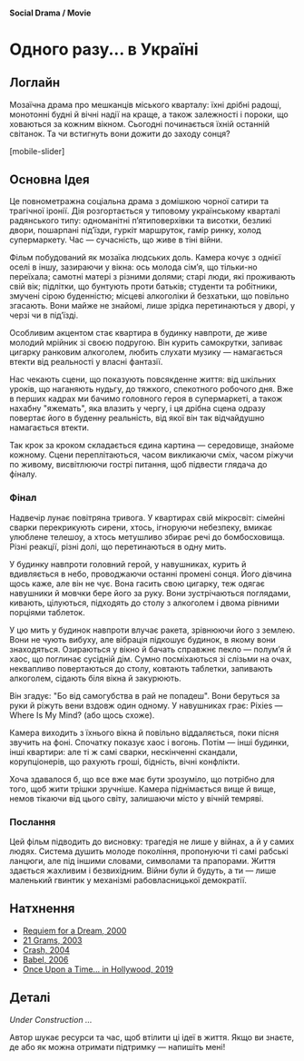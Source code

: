 #### Social Drama / Movie

# Одного разу... в Україні

## Логлайн

Мозаїчна драма про мешканців міського кварталу: їхні дрібні радощі, монотонні будні й вічні надії на краще, а також залежності і пороки, що ховаються за кожним вікном. Сьогодні починається їхній останній світанок. Та чи встигнуть вони дожити до заходу сонця?

[mobile-slider]

## Основна Ідея

Це повнометражна соціальна драма з домішкою чорної сатири та трагічної іронії. Дія розгортається у типовому українському кварталі радянського типу: одноманітні п’ятиповерхівки та висотки, безликі двори, пошарпані під’їзди, гуркіт маршруток, гамір ринку, холод супермаркету. Час — сучасність, що живе в тіні війни.

Фільм побудований як мозаїка людських доль. Камера кочує з однієї оселі в іншу, зазираючи у вікна: ось молода сім’я, що тільки-но переїхала; самотні матері з різними долями; старі люди, які проживають свій вік; підлітки, що бунтують проти батьків; студенти та робітники, змучені сірою буденністю; місцеві алкоголіки й безхатьки, що повільно згасають. Вони майже не знайомі, лише зрідка перетинаються у дворі, у черзі чи в під’їзді.

Особливим акцентом стає квартира в будинку навпроти, де живе молодий мрійник зі своєю подругою. Він курить самокрутки, запиває цигарку ранковим алкоголем, любить слухати музику — намагається втекти від реальності у власні фантазії.

Нас чекають сцени, що показують повсякденне життя: від шкільних уроків, що наганяють нудьгу, до тяжкого, спекотного робочого дня. Вже в перших кадрах ми бачимо головного героя в супермаркеті, а також нахабну "яжемать", яка влазить у чергу, і ця дрібна сцена одразу повертає його в буденну реальність, від якої він так відчайдушно намагається втекти.

Так крок за кроком складається єдина картина — середовище, знайоме кожному. Сцени переплітаються, часом викликаючи сміх, часом ріжучи по живому, висвітлюючи гострі питання, щоб підвести глядача до фіналу.

### Фінал

Надвечір лунає повітряна тривога. У квартирах свій мікросвіт: сімейні сварки перекрикують сирени, хтось, ігноруючи небезпеку, вмикає улюблене телешоу, а хтось метушливо збирає речі до бомбосховища. Різні реакції, різні долі, що перетинаються в одну мить.

У будинку навпроти головний герой, у навушниках, курить й вдивляється в небо, проводжаючи останні промені сонця. Його дівчина щось каже, але він не чує. Вона гасить свою цигарку, теж одягає навушники й мовчки бере його за руку. Вони зустрічаються поглядами, кивають, цілуються, підходять до столу з алкоголем і двома рівними порціями таблеток.

У цю мить у будинок навпроти влучає ракета, зрівнюючи його з землею. Вони не чують вибуху, але вібрація підкошує будинок, в якому вони знаходяться. Озираються у вікно й бачать справжнє пекло — полум’я й хаос, що поглинає сусідній дім. Сумно посміхаються зі слізьми на очах, неквапливо повертаються до столу, ковтають таблетки, запивають алкоголем, сідають біля вікна й закурюють.

Він згадує: "Бо від самогубства в рай не попадеш". Вони беруться за руки й ріжуть вени вздовж один одному. У навушниках грає: Pixies — Where Is My Mind? (або щось схоже).

Камера виходить з їхнього вікна й повільно віддаляється, поки пісня звучить на фоні. Спочатку показує хаос і вогонь. Потім — інші будинки, інші квартири: але ті ж самі сварки, нескінченні скандали, корупціонерів, що рахують гроші, бідність, вічні конфлікти.

Хоча здавалося б, що все вже має бути зрозуміло, що потрібно для того, щоб жити трішки зручніше. Камера піднімається вище й вище, немов тікаючи від цього світу, залишаючи місто у вічній темряві.

### Послання

Цей фільм підводить до висновку: трагедія не лише у війнах, а й у самих людях. Система душить молоде покоління, пропонуючи ті самі рабські ланцюги, але під іншими словами, символами та прапорами. Життя здається жахливим і безвихідним. Війни були й будуть, а ти — лише маленький гвинтик у механізмі рабовласницької демократії.

## Натхнення

- [Requiem for a Dream, 2000](https://www.imdb.com/title/tt0180093/)
- [21 Grams, 2003](https://www.imdb.com/title/tt0315733/)
- [Crash, 2004](https://www.imdb.com/title/tt0375679/)
- [Babel, 2006](https://www.imdb.com/title/tt0449467/)
- [Once Upon a Time... in Hollywood, 2019](https://www.imdb.com/title/tt7131622/)

## Деталі

*Under Construction …*

Автор шукає ресурси та час, щоб втілити ці ідеї в життя. Якщо ви знаєте, де або як можна отримати підтримку — напишіть мені!